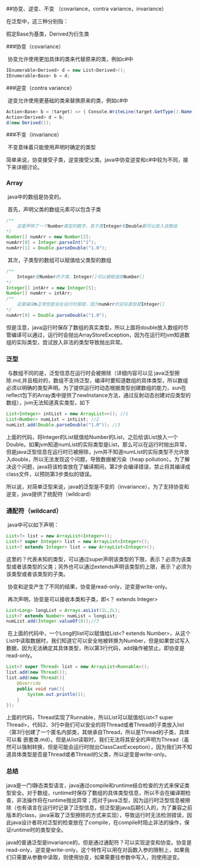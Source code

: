 ##协变、逆变、不变 （covariance，contra variance，invariance）

在泛型中，这三种分别指：

假定Base为基类，Derived为衍生类

###协变（covariance）

​	协变允许使用更加具体的类来代替原来的类，例如c#中

```c#
IEnumerable<Derived> d = new List<Derived>();
IEnumerable<Base> b = d;
```

###逆变（contra variance）

​	逆变允许使用更基础的类来替换原来的类，例如c#中

```c#
Action<Base> b = (target) => { Console.WriteLine(target.GetType().Name); };
Action<Derived> d = b;
d(new Derived());
```

###不变（invariance）

​	不变意味着只能使用声明时确定的类型

简单来说，协变接受子类，逆变接受父类。java中协变逆变和c#中较为不同，接下来详细讨论。

### Array

​	java中的数组是协变的。

​	首先，声明父类的数组元素可以包含子类

```java
/**
	这里声明了一个Number类型的数字，其子类Integer和Double都可以放入该数组
*/
Number[] numArr = new Number[2];
numArr[0] = Integer.parseInt("1");
numArr[1] = Double.parseDouble("1.0");
```

​	其次，子类型的数组可以赋值给父类型的数组

```java
/**
	Integer是Number的子类，Integer[]可以被赋值给Number[]
*/
Integer[] intArr = new Integer[5];
Number[] numArr = intArr;
/**
	这里编译n正常但是会在运行时报错，因为numArr的实际类型是Integer[]
*/
numArr[0] = Double.parseDouble("1.0");
```

​	但是注意，java运行时保存了数组的真实类型，所以上面将double放入数组时尽管编译可以通过，运行时会抛出ArrayStoreException，因为在运行时jvm知道数组的实际类型，尝试放入非法的类型导致抛出异常。

### 泛型

​	与数组不同的是，泛型信息在运行时会被擦除（详细内容可以见 java泛型擦除.md,并且相对的，数组不支持泛型，编译时要知道数组的具体类型，所以数组必须以明确的类型声明。为了提供运行时动态根据类型创建数组的能力，sun在reflect包下的Array类中提供了newInstance方法，通过反射动态创建对应类型的数组），jvm无法知道真实类型，如下

```java
List<Integer> intList = new ArrayList<>(); //1
List<Number> numList = intList; //2
numList.add(Double.parseDouble("1.0")); //3
```

​	上面的代码，将Integer的List赋值给Number的List，之后给该List放入一个Double。如果jvm知道numList的实际类型是List<Integer>，那么可以在运行时抛出异常，但是java泛型信息在运行时已被擦除，jvm并不知道numList的实际类型不允许放入double，所以无法发现这个问题，导致数据被污染（heap pollution）。为了解决这个问题，java将该检查放在了编译期间，第2步会编译错误，禁止将其编译成class文件，以预防第3步类似的错误。

​	所以说，对简单泛型来说，java的泛型是不变的（invariance），为了支持协变和逆变，java提供了统配符（wildcard）

### 通配符（wildcard）

​	java中可以如下声明：

```java
List<?> list = new ArrayList<Integer>();
List<? super Integer> list = new ArrayList<Integer>();
List<? extends Integer> list = new ArrayList<Integer>();
```

​	这里的？代表未知的类型，可以通过super声明该类型的下限，表示？必须为该类型或者该类型的父类；另外也可以通过extends声明该类型的上限，表示？必须为该类型或者该类型的子类。

​	协变和逆变产生了不同的结果，协变是read-only，逆变是write-only。

​	再次声明，协变是可以接收本类和子类，即<？ extends Integer>

```java
List<Long> longList = Arrays.asList(1L,2L);
List<? extends Number> numList = longList;
numList.add(Integer.valueOf(0));//3
```

​	在上面的代码中，一个Long的list可以赋值给List<? extends Number>，从这个List中读取数据时，我们知道它可以安全地被转换为Number，但是如果尝试写入数据，因为无法确定其具体类型，所以第3行代码，add操作被禁止。即协变是read-only。

```java
List<? super Thread> list = new ArrayList<Runnable>();
list.add(new Thread());
list.add(new Thread(){
    @Override
    public void run(){
        System.out.println(1);
    }
});
```

​	上面的代码，Thread实现了Runnable，所以List<Runnable>可以赋值给List<? super Thread>，代码2、3行中我们可以安全的将Thread或者Thread的子类放入list（第3行创建了一个匿名内部类，其继承自Thread，所以是Thread的子类，具体可以看 嵌套类.md）。但是从list读取时，我们无法将其安全的声明为Thread（虽然可以强制转换，但是可能会运行时抛出ClassCastException），因为我们并不知道具体类型是否是Thread或者Thread的父类，所以逆变是write-only。



### 总结

​	java是一门l静态类型语言，java通过compile和runtime结合检查的方式来保证类型安全。对于数组，runtime时保存了数组的具体类型信息，所以不会在编译期检查，非法操作将在runtime抛出异常；而对于java泛型，因为运行时泛型信息被擦除（也有语言在运行时记录了泛型信息，但泛型是java后期引入的，为了兼容之前版本的class，java采取了泛型擦除的方式来实现），导致运行时无法检测错误，因此java设计者将对泛型的检查放在了compile，在compile时阻止非法的操作，保证runtime时的类型安全。

​	java的普通泛型是invariance的，但是通过通配符？可以实现逆变和协变。协变是read-only，逆变是write-only，这个特性可以用在对函数入参的限制上，如果我们只需要从参数中读取，则使用协变，如果需要往参数中写入，则使用逆变。

